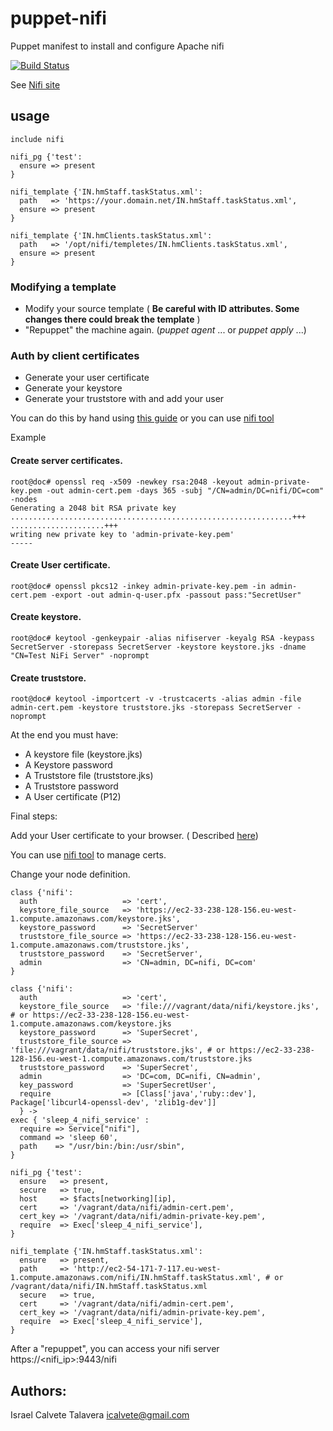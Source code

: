 # puppet-nifi

Puppet manifest to install and configure Apache nifi

[![Build Status](https://secure.travis-ci.org/icalvete/puppet-nifi.png)](http://travis-ci.org/icalvete/puppet-nifi)

See [Nifi site](https://nifi.apache.org/)

## usage

```puppet
include nifi

nifi_pg {'test':
  ensure => present
}

nifi_template {'IN.hmStaff.taskStatus.xml':
  path   => 'https://your.domain.net/IN.hmStaff.taskStatus.xml',
  ensure => present
}

nifi_template {'IN.hmClients.taskStatus.xml':
  path   => '/opt/nifi/templetes/IN.hmClients.taskStatus.xml',
  ensure => present
}
```

### Modifying a template

* Modify your source template ( **Be careful with ID attributes. Some changes there could break the template** )
* "Repuppet" the machine again. (*puppet agent* ... or *puppet apply* ...)

### Auth by client certificates

* Generate your user certificate
* Generate your keystore
* Generate your truststore with and add your user

You can do this by hand using [this guide](https://www.batchiq.com/nifi-configuring-ssl-auth.html) or you can use [nifi tool](https://nifi.apache.org/docs/nifi-docs/html/administration-guide.html#tls-generation-toolkit)

Example


#### Create server certificates.
```
root@doc# openssl req -x509 -newkey rsa:2048 -keyout admin-private-key.pem -out admin-cert.pem -days 365 -subj "/CN=admin/DC=nifi/DC=com" -nodes
Generating a 2048 bit RSA private key
...............................................................+++
.....................+++
writing new private key to 'admin-private-key.pem'
-----
```

#### Create User certificate.
```
root@doc# openssl pkcs12 -inkey admin-private-key.pem -in admin-cert.pem -export -out admin-q-user.pfx -passout pass:"SecretUser"
```

#### Create keystore.
```
root@doc# keytool -genkeypair -alias nifiserver -keyalg RSA -keypass SecretServer -storepass SecretServer -keystore keystore.jks -dname "CN=Test NiFi Server" -noprompt
```

#### Create truststore.
```
root@doc# keytool -importcert -v -trustcacerts -alias admin -file admin-cert.pem -keystore truststore.jks -storepass SecretServer -noprompt
```

At the end you must have:

* A keystore file (keystore.jks)
* A Keystore password
* A Truststore file (truststore.jks)
* A Truststore password
* A User certificate (P12)

Final steps:

Add your User certificate to your browser. ( Described [here](https://www.batchiq.com/nifi-configuring-ssl-auth.html))

You can use [nifi tool](https://nifi.apache.org/docs/nifi-docs/html/administration-guide.html#tls-generation-toolkit) to manage certs. 

Change your node definition.

```puppet
class {'nifi':
  auth                   => 'cert',
  keystore_file_source   => 'https://ec2-33-238-128-156.eu-west-1.compute.amazonaws.com/keystore.jks',
  keystore_password      => 'SecretServer'
  truststore_file_source => 'https://ec2-33-238-128-156.eu-west-1.compute.amazonaws.com/truststore.jks',
  truststore_password    => 'SecretServer',
  admin                  => 'CN=admin, DC=nifi, DC=com'
}

class {'nifi':
  auth                   => 'cert',
  keystore_file_source   => 'file:///vagrant/data/nifi/keystore.jks', # or https://ec2-33-238-128-156.eu-west-1.compute.amazonaws.com/keystore.jks
  keystore_password      => 'SuperSecret',
  truststore_file_source => 'file:///vagrant/data/nifi/truststore.jks', # or https://ec2-33-238-128-156.eu-west-1.compute.amazonaws.com/truststore.jks
  truststore_password    => 'SuperSecret',
  admin                  => 'DC=com, DC=nifi, CN=admin',
  key_password           => 'SuperSecretUser',
  require                => [Class['java','ruby::dev'], Package['libcurl4-openssl-dev', 'zlib1g-dev']]
  } ->
exec { 'sleep_4_nifi_service' :
  require => Service["nifi"],
  command => 'sleep 60',
  path    => "/usr/bin:/bin:/usr/sbin",
}

nifi_pg {'test':
  ensure   => present,
  secure   => true,
  host     => $facts[networking][ip],
  cert     => '/vagrant/data/nifi/admin-cert.pem',
  cert_key => '/vagrant/data/nifi/admin-private-key.pem',
  require  => Exec['sleep_4_nifi_service'],
}

nifi_template {'IN.hmStaff.taskStatus.xml':
  ensure   => present,
  path     => 'http://ec2-54-171-7-117.eu-west-1.compute.amazonaws.com/nifi/IN.hmStaff.taskStatus.xml', # or /vagrant/data/nifi/IN.hmStaff.taskStatus.xml
  secure   => true,
  cert     => '/vagrant/data/nifi/admin-cert.pem',
  cert_key => '/vagrant/data/nifi/admin-private-key.pem',
  require  => Exec['sleep_4_nifi_service'],
}
```

After a "repuppet", you can access your nifi server https://<nifi_ip>:9443/nifi

## Authors:

Israel Calvete Talavera <icalvete@gmail.com>
